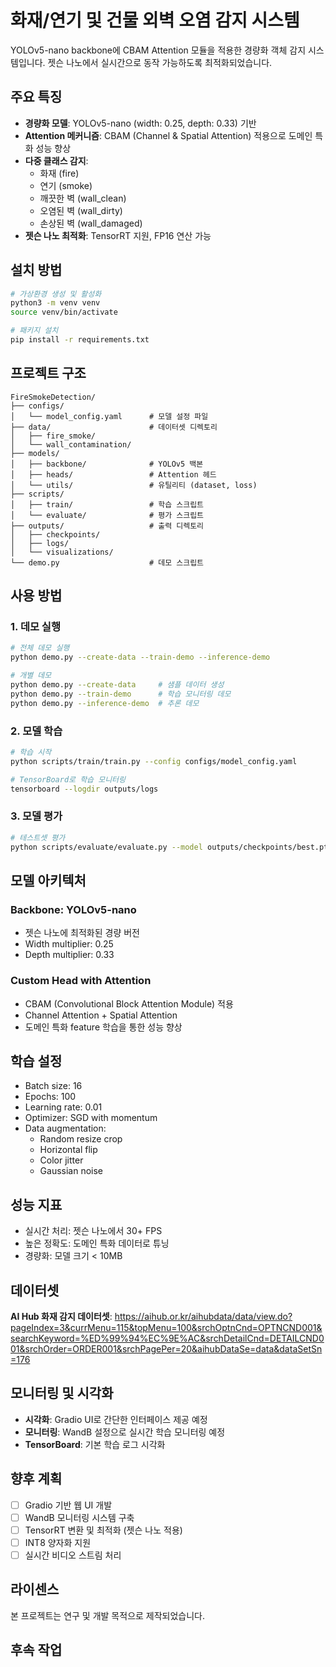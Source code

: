# 화재/연기 및 건물 외벽 오염 감지 시스템

YOLOv5-nano backbone에 CBAM Attention 모듈을 적용한 경량화 객체 감지 시스템입니다.
젯슨 나노에서 실시간으로 동작 가능하도록 최적화되었습니다.

## 주요 특징

- **경량화 모델**: YOLOv5-nano (width: 0.25, depth: 0.33) 기반
- **Attention 메커니즘**: CBAM (Channel & Spatial Attention) 적용으로 도메인 특화 성능 향상
- **다중 클래스 감지**: 
  - 화재 (fire)
  - 연기 (smoke)
  - 깨끗한 벽 (wall_clean)
  - 오염된 벽 (wall_dirty)
  - 손상된 벽 (wall_damaged)
- **젯슨 나노 최적화**: TensorRT 지원, FP16 연산 가능

## 설치 방법

```bash
# 가상환경 생성 및 활성화
python3 -m venv venv
source venv/bin/activate

# 패키지 설치
pip install -r requirements.txt
```

## 프로젝트 구조

```
FireSmokeDetection/
├── configs/
│   └── model_config.yaml      # 모델 설정 파일
├── data/                      # 데이터셋 디렉토리
│   ├── fire_smoke/
│   └── wall_contamination/
├── models/
│   ├── backbone/              # YOLOv5 백본
│   ├── heads/                 # Attention 헤드
│   └── utils/                 # 유틸리티 (dataset, loss)
├── scripts/
│   ├── train/                 # 학습 스크립트
│   └── evaluate/              # 평가 스크립트
├── outputs/                   # 출력 디렉토리
│   ├── checkpoints/
│   ├── logs/
│   └── visualizations/
└── demo.py                    # 데모 스크립트
```

## 사용 방법

### 1. 데모 실행

```bash
# 전체 데모 실행
python demo.py --create-data --train-demo --inference-demo

# 개별 데모
python demo.py --create-data     # 샘플 데이터 생성
python demo.py --train-demo      # 학습 모니터링 데모
python demo.py --inference-demo  # 추론 데모
```

### 2. 모델 학습

```bash
# 학습 시작
python scripts/train/train.py --config configs/model_config.yaml

# TensorBoard로 학습 모니터링
tensorboard --logdir outputs/logs
```

### 3. 모델 평가

```bash
# 테스트셋 평가
python scripts/evaluate/evaluate.py --model outputs/checkpoints/best.pth
```

## 모델 아키텍처

### Backbone: YOLOv5-nano
- 젯슨 나노에 최적화된 경량 버전
- Width multiplier: 0.25
- Depth multiplier: 0.33

### Custom Head with Attention
- CBAM (Convolutional Block Attention Module) 적용
- Channel Attention + Spatial Attention
- 도메인 특화 feature 학습을 통한 성능 향상

## 학습 설정

- Batch size: 16
- Epochs: 100
- Learning rate: 0.01
- Optimizer: SGD with momentum
- Data augmentation: 
  - Random resize crop
  - Horizontal flip
  - Color jitter
  - Gaussian noise

## 성능 지표

- 실시간 처리: 젯슨 나노에서 30+ FPS
- 높은 정확도: 도메인 특화 데이터로 튜닝
- 경량화: 모델 크기 < 10MB

## 데이터셋

**AI Hub 화재 감지 데이터셋**: https://aihub.or.kr/aihubdata/data/view.do?pageIndex=3&currMenu=115&topMenu=100&srchOptnCnd=OPTNCND001&searchKeyword=%ED%99%94%EC%9E%AC&srchDetailCnd=DETAILCND001&srchOrder=ORDER001&srchPagePer=20&aihubDataSe=data&dataSetSn=176

## 모니터링 및 시각화

- **시각화**: Gradio UI로 간단한 인터페이스 제공 예정
- **모니터링**: WandB 설정으로 실시간 학습 모니터링 예정
- **TensorBoard**: 기본 학습 로그 시각화

## 향후 계획

- [ ] Gradio 기반 웹 UI 개발
- [ ] WandB 모니터링 시스템 구축
- [ ] TensorRT 변환 및 최적화 (젯슨 나노 적용)
- [ ] INT8 양자화 지원
- [ ] 실시간 비디오 스트림 처리

## 라이센스

본 프로젝트는 연구 및 개발 목적으로 제작되었습니다.


## 후속 작업